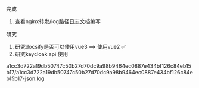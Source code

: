 完成
1. 查看nginx转发/log路径日志文档编写

研究
1. 研究docsify是否可以使用vue3 ==> 使用vue2 ✅
2. 研究keycloak api 使用


a1cc3d722a19db50747c50b27d70dc9a98b9464ec0887e434bf126c84eb15b17/a1cc3d722a19db50747c50b27d70dc9a98b9464ec0887e434bf126c84eb15b17-json.log
